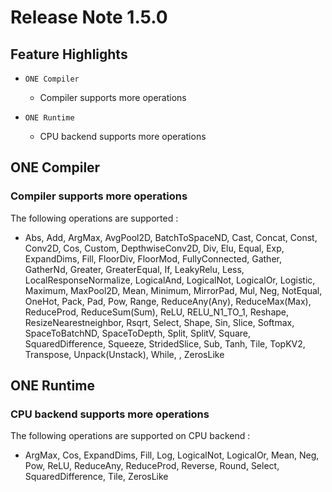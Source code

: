 # Release Note 1.5.0

## Feature Highlights

- `ONE Compiler`
    - Compiler supports more operations

- `ONE Runtime`
    - CPU backend supports more operations

## ONE Compiler

### Compiler supports more operations

The following operations are supported :

- Abs, Add, ArgMax, AvgPool2D, BatchToSpaceND, Cast, Concat, Const, Conv2D, Cos,
Custom, DepthwiseConv2D, Div, Elu, Equal, Exp, ExpandDims, Fill, FloorDiv,
FloorMod, FullyConnected, Gather, GatherNd, Greater, GreaterEqual, If,
LeakyRelu, Less, LocalResponseNormalize, LogicalAnd, LogicalNot, LogicalOr,
Logistic, Maximum, MaxPool2D, Mean, Minimum, MirrorPad, Mul, Neg, NotEqual,
OneHot, Pack, Pad, Pow, Range, ReduceAny(Any), ReduceMax(Max), ReduceProd,
ReduceSum(Sum), ReLU, RELU_N1_TO_1, Reshape, ResizeNearestneighbor, Rsqrt,
Select, Shape, Sin, Slice, Softmax, SpaceToBatchND, SpaceToDepth, Split, SplitV,
Square, SquaredDifference, Squeeze, StridedSlice, Sub, Tanh, Tile, TopKV2,
Transpose, Unpack(Unstack), While, , ZerosLike

## ONE Runtime

### CPU backend supports more operations

The following operations are supported on CPU backend :

- ArgMax, Cos, ExpandDims, Fill, Log, LogicalNot, LogicalOr, Mean, Neg, Pow,
  ReLU, ReduceAny, ReduceProd, Reverse, Round, Select, SquaredDifference, Tile,
  ZerosLike
